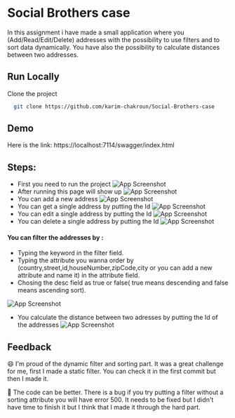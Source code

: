 
# Social Brothers case

In this assignment i have made a small application where you (Add/Read/Edit/Delete) addresses with the possibility to use filters and to sort data dynamically.
You have also the possibility to calculate distances between two addresses.


## Run Locally

Clone the project

```bash
  git clone https://github.com/karim-chakroun/Social-Brothers-case
```




## Demo

Here is the link: https://localhost:7114/swagger/index.html


## Steps:

- First you need to run the project
![App Screenshot](https://media.discordapp.net/attachments/711915490091597874/1035324493738037268/unknown.png?width=1105&height=70)
- After running this page will show up
![App Screenshot](https://media.discordapp.net/attachments/711915490091597874/1035323434189733928/unknown.png?width=1105&height=466)
- You can add a new address
![App Screenshot](https://media.discordapp.net/attachments/711915490091597874/1035327863320223895/unknown.png?width=1105&height=469)
- You can get a single address by putting the Id
![App Screenshot](https://media.discordapp.net/attachments/711915490091597874/1035328279122554900/unknown.png?width=1105&height=319)
- You can edit a single address by putting the Id
![App Screenshot](https://media.discordapp.net/attachments/711915490091597874/1035328737547407370/unknown.png?width=1105&height=384)
- You can delete a single address by putting the Id
![App Screenshot](https://media.discordapp.net/attachments/711915490091597874/1035329075306319922/unknown.png?width=1105&height=293)

#### You can filter the addresses by :
- Typing the keyword in the filter field.
- Typing the attribute you wanna order by (country,street,id,houseNumber,zipCode,city or you can add a new attribute and name it) in the attribute field.
- Chosing the desc field as true or false( true means descending and false means ascending sort).


![App Screenshot](https://media.discordapp.net/attachments/711915490091597874/1035329766292717598/unknown.png?width=1105&height=373)
- You calculate the distance between two adresses by putting the Id of the addresses
![App Screenshot](https://media.discordapp.net/attachments/711915490091597874/1035333996009230406/unknown.png?width=1105&height=288)

## Feedback

😄 I'm proud of the dynamic filter and sorting part. It was a great challenge for me, first I made a static filter. You can check it in the first commit but then I made it.

🤔 The code can be better. There is a bug if you try putting a filter without a sorting attribute you will have error 500. It needs to be fixed but I didn't have time to finish it but I think that I made it through the hard part.
